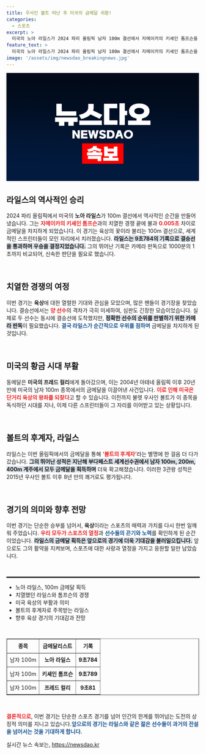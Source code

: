 ```yaml
---
title: 우사인 볼트 떠난 후 미국의 금메달 귀환!
categories:
  - 스포츠
excerpt: >
  미국의 노아 라일스가 2024 파리 올림픽 남자 100m 결선에서 자메이카의 키셰인 톰프슨을 0.005초 차로 제치고 금메달을 차지했다. 두 선수 모두 9초79로 기록됐지만, 판독 결과 라일스가 우승자로 결정되며 ‘볼트의 후계자’로 주목받고 있다.
feature_text: >
  미국의 노아 라일스가 2024 파리 올림픽 남자 100m 결선에서 자메이카의 키셰인 톰프슨을 0.005초 차로 제치고 금메달을 차지했다. 두 선수 모두 9초79로 기록됐지만, 판독 결과 라일스가 우승자로 결정되며 ‘볼트의 후계자’로 주목받고 있다.
image: '/assets/img/newsdao_breakingnews.jpg'
---
```


<p><img src="/assets/img/newsdao_breakingnews.jpg" alt="firstkoreanews 속보" /></p>

<h2 data-ke-size="size26">라일스의 역사적인 승리</h2>

<p data-ke-size="size16">2024 파리 올림픽에서 미국의 <b>노아 라일스</b>가 100m 결선에서 역사적인 순간을 만들어냈습니다. 그는 <b><span style="color: #ee2323;">자메이카의 키셰인 톰프슨</span></b>과의 치열한 경쟁 끝에 불과 <b><span style="color: #ee2323;">0.005초</span></b> 차이로 금메달을 차지하게 되었습니다. 이 경기는 육상의 꽃이라 불리는 100m 결선으로, 세계적인 스프린터들이 모인 자리에서 치러졌습니다. <b><span style="background-color: #21538527;">라일스는 9초784의 기록으로 결승선을 통과하며 우승을 결정지었습니다.</span></b> 그의 뛰어난 기록은 카메라 판독으로 1000분의 1초까지 비교되어, 신속한 판단을 필요로 했습니다.</p>

<p data-ke-size="size16">&nbsp;</p>

<h2 data-ke-size="size26">치열한 경쟁의 여정</h2>

<p data-ke-size="size16">이번 경기는 <b>육상</b>에 대한 열렬한 기대와 관심을 모았으며, 많은 팬들이 경기장을 찾았습니다. 결승선에서는 <b><span style="color: #ee2323;">양 선수</span></b>의 격차가 극히 미세하여, 심판도 긴장한 모습이었습니다. 실제로 두 선수는 동시에 결승선에 도착했지만, <b><span style="background-color: #21538527;">정확한 선수의 순위를 판별하기 위한 카메라 판독</span></b>이 필요했습니다. <b><span style="color: #1a5490;">결국 라일스가 순간적으로 우위를 점하며</span></b> 금메달을 차지하게 된 것입니다.</p>

<p data-ke-size="size16">&nbsp;</p>

<h2 data-ke-size="size26">미국의 황금 시대 부활</h2>

<p data-ke-size="size16">동메달은 <b>미국의 프레드 컬리</b>에게 돌아갔으며, 이는 2004년 아테네 올림픽 이후 20년 만에 미국의 남자 100m 종목에서의 금메달을 이끌어낸 사건입니다. <b><span style="color: #ee2323;">이로 인해 미국은 단거리 육상의 왕좌를 되찾다</span></b>고 할 수 있습니다. 이전까지 불렛 우사인 볼트가 이 종목을 독식하던 시대를 지나, 이제 다른 스프린터들이 그 자리를 이어받고 있는 상황입니다.</p>

<p data-ke-size="size16">&nbsp;</p>

<h2 data-ke-size="size26">볼트의 후계자, 라일스</h2>

<p data-ke-size="size16">라일스는 이번 올림픽에서의 금메달을 통해 <b><span style="color: #ee2323;">‘볼트의 후계자’</span></b>라는 별명에 한 걸음 더 다가갔습니다. <b><span style="background-color: #21538527;">그의 뛰어난 성적은 지난해 부다페스트 세계선수권에서 남자 100m, 200m, 400m 계주에서 모두 금메달을 획득하며</span></b> 더욱 확고해졌습니다. 이러한 3관왕 성적은 2015년 우사인 볼트 이후 8년 만의 쾌거로도 평가됩니다.</p>

<p data-ke-size="size16">&nbsp;</p>

<h2 data-ke-size="size26">경기의 의미와 향후 전망</h2>

<p data-ke-size="size16">이번 경기는 단순한 승부를 넘어서, <b>육상</b>이라는 스포츠의 매력과 가치를 다시 한번 일깨워 주었습니다. <b><span style="color: #ee2323;">우리 모두가 스포츠의 열정</span></b>과 <b><span style="color: #1a5490;">선수들의 끈기와 노력</span></b>를 확인하게 된 순간이었습니다. <b><span style="background-color: #21538527;">라일스의 금메달 획득은 앞으로의 경기에 더욱 기대감을 불러일으킵니다.</span></b> 앞으로도 그의 활약을 지켜보며, 스포츠에 대한 사랑과 열정을 가지고 응원할 일만 남았습니다.</p>

<p data-ke-size="size16">&nbsp;</p>

<hr style="border: 1px solid #000; width: 100%;" />

<ul>
    <li>노아 라일스, 100m 금메달 획득</li>
    <li>치열했던 라일스와 톰프슨의 경쟁</li>
    <li>미국 육상의 부활과 의미</li>
    <li>볼트의 후계자로 주목받는 라일스</li>
    <li>향후 육상 경기의 기대감과 전망</li>
</ul>

<p data-ke-size="size16">&nbsp;</p>

<table style="width: 100%; border-collapse: collapse;" border="1">
    <tr>
        <td style="text-align: center; height: 30px;"><b>종목</b></td>
        <td style="text-align: center; height: 30px;"><b>금메달리스트</b></td>
        <td style="text-align: center; height: 30px;"><b>기록</b></td>
    </tr>
    <tr>
        <td style="text-align: center; height: 30px;">남자 100m</td>
        <td style="text-align: center; height: 30px;"><b>노아 라일스</b></td>
        <td style="text-align: center; height: 30px;"><b>9초784</b></td>
    </tr>
    <tr>
        <td style="text-align: center; height: 30px;">남자 100m</td>
        <td style="text-align: center; height: 30px;"><b>키셰인 톰프슨</b></td>
        <td style="text-align: center; height: 30px;"><b>9초789</b></td>
    </tr>
    <tr>
        <td style="text-align: center; height: 30px;">남자 100m</td>
        <td style="text-align: center; height: 30px;"><b>프레드 컬리</b></td>
        <td style="text-align: center; height: 30px;"><b>9초81</b></td>
    </tr>
</table>

<p data-ke-size="size16">&nbsp;</p> 

<p><b><span style="color: #ee2323;">결론적으로</span></b>, 이번 경기는 단순한 스포츠 경기를 넘어 인간의 한계를 뛰어넘는 도전의 상징적 의미를 지니고 있습니다.<b><span style="color: #1a5490;">앞으로의 경기는 라일스와 같은 젊은 선수들이 과거의 전설을 넘어서는 것을 기대하게 합니다.</span></b></p>
실시간 뉴스 속보는, <a href="https://newsdao.kr" rel="dofollow">https://newsdao.kr</a>


